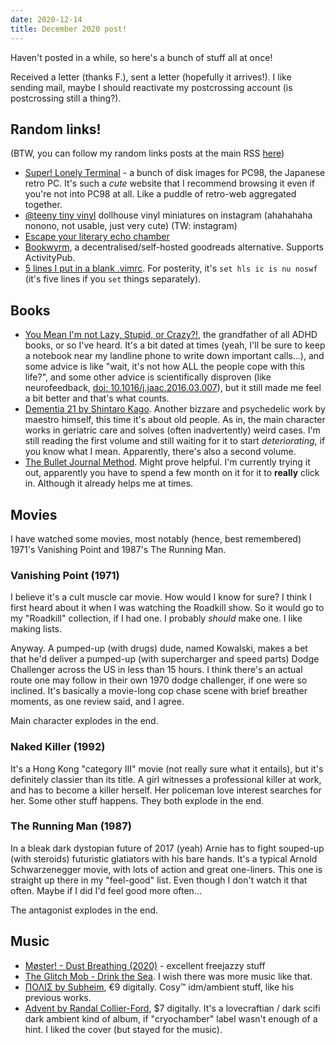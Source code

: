 ```yaml
---
date: 2020-12-14
title: December 2020 post!
---
```


Haven't posted in a while, so here's a bunch of stuff all at once! 

Received a letter (thanks F.), sent a letter (hopefully it arrives!). I like sending mail, maybe I should reactivate my postcrossing account (is postcrossing still a thing?).

## Random links!
(BTW, you can follow my random links posts at the main RSS [here](https://fsis.site/links/index.xml))

- [Super! Lonely Terminal](http://slt.retroprograms.com/) - a bunch of disk images for PC98, the Japanese retro PC. It's such a *cute* website that I recommend browsing it even if you're not into PC98 at all. Like a puddle of retro-web aggregated together.
- [@teeny tiny vinyl](https://www.instagram.com/teeny_tiny_vinyl/) dollhouse vinyl miniatures on instagram (ahahahaha nonono, not usable, just very cute) (TW: instagram)
- [Escape your literary echo chamber](https://abooklikefoo.com/escape/)
- [Bookwyrm](https://github.com/mouse-reeve/bookwyrm), a decentralised/self-hosted goodreads alternative. Supports ActivityPub.
- [5 lines I put in a blank .vimrc](https://swordandsignals.com/2020/12/13/5-lines-in-vimrc.html). For posterity, it's `set hls ic is nu noswf` (it's five lines if you `set` things separately).

## Books
- [You Mean I'm not Lazy, Stupid, or Crazy?!](https://www.amazon.com/You-Mean-Lazy-Stupid-Crazy/dp/0743264487), the grandfather of all ADHD books, or so I've heard. It's a bit dated at times (yeah, I'll be sure to keep a notebook near my landline phone to write down important calls...), and some advice is like "wait, it's not how ALL the people cope with this life?", and some other advice is scientifically disproven (like neurofeedback, [doi: 10.1016/j.jaac.2016.03.007](https://doi.org/10.1016/j.jaac.2016.03.007)), but it still made me feel a bit better and that's what counts.
- [Dementia 21 by Shintaro Kago](https://www.amazon.com/Dementia-21-Shintaro-Kago/dp/1683961064). Another bizzare and psychedelic work by maestro himself, this time it's about old people. As in, the main character works in geriatric care and solves (often inadvertently) weird cases. I'm still reading the first volume and still waiting for it to start _deteriorating_, if you know what I mean. Apparently, there's also a second volume.
- [The Bullet Journal Method](https://bulletjournal.com/pages/book). Might prove helpful. I'm currently trying it out, apparently you have to spend a few month on it for it to **really** click in. Although it already helps me at times.

## Movies
I have watched some movies, most notably (hence, best remembered) 1971's Vanishing Point and 1987's The Running Man.

### Vanishing Point (1971)
I believe it's a cult muscle car movie. How would I know for sure? I think I first heard about it when I was watching the Roadkill show. So it would go to my "Roadkill" collection, if I had one. I probably *should* make one. I like making lists.

Anyway. A pumped-up (with drugs) dude, named Kowalski, makes a bet that he'd deliver a pumped-up (with supercharger and speed parts) Dodge Challenger across the US in less than 15 hours. I think there's an actual route one may follow in their own 1970 dodge challenger, if one were so inclined. It's basically a movie-long cop chase scene with brief breather moments, as one review said, and I agree.

Main character explodes in the end.

### Naked Killer (1992)
It's a Hong Kong "category III" movie (not really sure what it entails), but it's definitely classier than its title. A girl witnesses a professional killer at work, and has to become a killer herself. Her policeman love interest searches for her. Some other stuff happens. They both explode in the end.

### The Running Man (1987)
In a bleak dark dystopian future of 2017 (yeah) Arnie has to fight souped-up (with steroids) futuristic glatiators with his bare hands. It's a typical Arnold Schwarzenegger movie, with lots of action and great one-liners. This one is straight up there in my "feel-good" list. Even though I don't watch it that often. Maybe if I did I'd feel good more often…

The antagonist explodes in the end.

## Music
- [Møster! - Dust Breathing (2020)](https://moster.bandcamp.com/album/dust-breathing) - excellent freejazzy stuff
- [The Glitch Mob - Drink the Sea](https://theglitchmob.bandcamp.com/album/drink-the-sea-10-year-anniversary-deluxe-edition). I wish there was more music like that.
- [ΠΟΛΙΣ by Subheim](https://subheim.bandcamp.com/album/-), €9 digitally. Cosy™ idm/ambient stuff, like his previous works.
- [Advent by Randal Collier-Ford](https://cryochamber.bandcamp.com/album/advent), $7 digitally. It's a lovecraftian / dark scifi dark ambient kind of album, if "cryochamber" label wasn't enough of a hint. I liked the cover (but stayed for the music).
